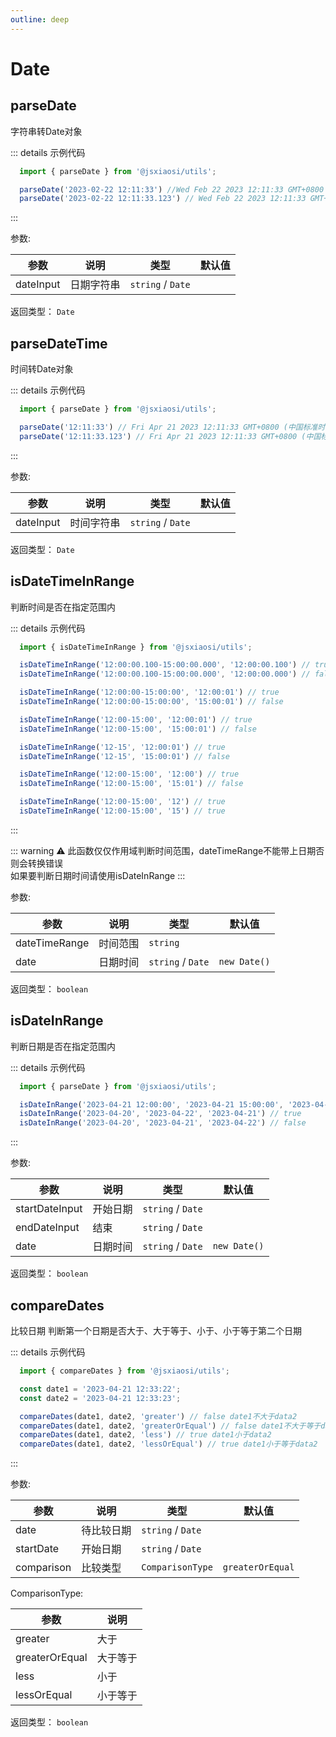 ```yaml
---
outline: deep
---
```


# Date

## parseDate

字符串转Date对象

::: details 示例代码

```ts
  import { parseDate } from '@jsxiaosi/utils';

  parseDate('2023-02-22 12:11:33') //Wed Feb 22 2023 12:11:33 GMT+0800 (中国标准时间) Date
  parseDate('2023-02-22 12:11:33.123') // Wed Feb 22 2023 12:11:33 GMT+0800 (中国标准时间) Date
```

:::

参数:

参数 | 说明 | 类型 | 默认值
---------|----------|---------|---------
dateInput | 日期字符串 | `string` / `Date` |

返回类型： `Date`

## parseDateTime

时间转Date对象

::: details 示例代码

```ts
  import { parseDate } from '@jsxiaosi/utils';

  parseDate('12:11:33') // Fri Apr 21 2023 12:11:33 GMT+0800 (中国标准时间) Date
  parseDate('12:11:33.123') // Fri Apr 21 2023 12:11:33 GMT+0800 (中国标准时间) Date
```

:::

参数:

参数 | 说明 | 类型 | 默认值
---------|----------|---------|---------
dateInput | 时间字符串 | `string` / `Date` |

返回类型： `Date`

## isDateTimeInRange

判断时间是否在指定范围内

::: details 示例代码

```ts
  import { isDateTimeInRange } from '@jsxiaosi/utils';

  isDateTimeInRange('12:00:00.100-15:00:00.000', '12:00:00.100') // true
  isDateTimeInRange('12:00:00.100-15:00:00.000', '12:00:00.000') // false

  isDateTimeInRange('12:00:00-15:00:00', '12:00:01') // true
  isDateTimeInRange('12:00:00-15:00:00', '15:00:01') // false

  isDateTimeInRange('12:00-15:00', '12:00:01') // true
  isDateTimeInRange('12:00-15:00', '15:00:01') // false

  isDateTimeInRange('12-15', '12:00:01') // true
  isDateTimeInRange('12-15', '15:00:01') // false

  isDateTimeInRange('12:00-15:00', '12:00') // true
  isDateTimeInRange('12:00-15:00', '15:01') // false

  isDateTimeInRange('12:00-15:00', '12') // true
  isDateTimeInRange('12:00-15:00', '15') // true
```

:::

::: warning ⚠️
此函数仅仅作用域判断时间范围，dateTimeRange不能带上日期否则会转换错误  
如果要判断日期时间请使用isDateInRange
:::

参数:

参数 | 说明 | 类型 | 默认值
---------|----------|---------|---------
dateTimeRange | 时间范围 | `string` |
date | 日期时间 | `string` / `Date` | `new Date()`

返回类型： `boolean`

## isDateInRange

判断日期是否在指定范围内

::: details 示例代码

```ts
  import { parseDate } from '@jsxiaosi/utils';

  isDateInRange('2023-04-21 12:00:00', '2023-04-21 15:00:00', '2023-04-21 12:33:22.123') // true
  isDateInRange('2023-04-20', '2023-04-22', '2023-04-21') // true
  isDateInRange('2023-04-20', '2023-04-21', '2023-04-22') // false
```

:::

参数:

参数 | 说明 | 类型 | 默认值
---------|----------|---------|---------
startDateInput | 开始日期 | `string` / `Date` |
endDateInput | 结束 | `string` / `Date` |
date | 日期时间 | `string` / `Date` | `new Date()`

返回类型： `boolean`

## compareDates

比较日期 判断第一个日期是否大于、大于等于、小于、小于等于第二个日期

::: details 示例代码

```ts
  import { compareDates } from '@jsxiaosi/utils';

  const date1 = '2023-04-21 12:33:22';
  const date2 = '2023-04-21 12:33:23';

  compareDates(date1, date2, 'greater') // false date1不大于data2
  compareDates(date1, date2, 'greaterOrEqual') // false date1不大于等于data2
  compareDates(date1, date2, 'less') // true date1小于data2
  compareDates(date1, date2, 'lessOrEqual') // true date1小于等于data2

```

:::

参数:

参数 | 说明 | 类型 | 默认值
---------|----------|---------|---------
date | 待比较日期 | `string` / `Date` |
startDate | 开始日期 | `string` / `Date` |
comparison | 比较类型 | `ComparisonType` | `greaterOrEqual`

ComparisonType:

参数 | 说明
---------|----------
greater | 大于
greaterOrEqual | 大于等于
less | 小于
lessOrEqual | 小于等于

返回类型： `boolean`
